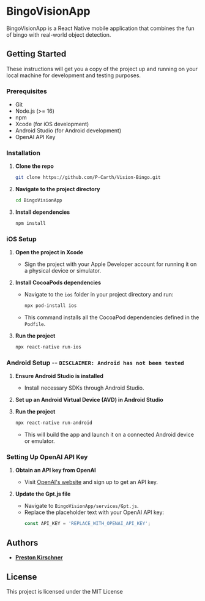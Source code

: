 # BingoVisionApp

BingoVisionApp is a React Native mobile application that combines the fun of bingo with real-world object detection.

## Getting Started

These instructions will get you a copy of the project up and running on your local machine for development and testing purposes.

### Prerequisites

- Git
- Node.js (>= 16)
- npm
- Xcode (for iOS development)
- Android Studio (for Android development)
- OpenAI API Key

### Installation

1. **Clone the repo**
   ```bash
   git clone https://github.com/P-Carth/Vision-Bingo.git
   ```

2. **Navigate to the project directory**
   ```bash
   cd BingoVisionApp
   ```

3. **Install dependencies**
   ```bash
   npm install
   ```

### iOS Setup

1. **Open the project in Xcode**
   - Sign the project with your Apple Developer account for running it on a physical device or simulator.

2. **Install CocoaPods dependencies**
   - Navigate to the `ios` folder in your project directory and run:
     ```bash
     npx pod-install ios
     ```
   - This command installs all the CocoaPod dependencies defined in the `Podfile`.

3. **Run the project**
   ```bash
   npx react-native run-ios

### Android Setup -- `DISCLAIMER: Android has not been tested`

1. **Ensure Android Studio is installed**
   - Install necessary SDKs through Android Studio.

2. **Set up an Android Virtual Device (AVD) in Android Studio**

3. **Run the project**
   ```bash
   npx react-native run-android
   ```
   - This will build the app and launch it on a connected Android device or emulator.

### Setting Up OpenAI API Key

1. **Obtain an API key from OpenAI**
   - Visit [OpenAI's website](https://openai.com/) and sign up to get an API key.

2. **Update the Gpt.js file**
   - Navigate to `BingoVisionApp/services/Gpt.js`.
   - Replace the placeholder text with your OpenAI API key:
     ```javascript
     const API_KEY = 'REPLACE_WITH_OPENAI_API_KEY';
     ```

## Authors

* **[Preston Kirschner](https://github.com/P-Carth)**

## License

This project is licensed under the MIT License
